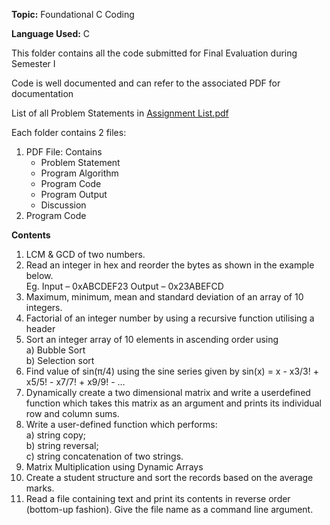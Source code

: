 <p><strong>Topic:</strong> Foundational C Coding</p>
<p><strong>Language Used:</strong> C</p>
<p>This folder contains all the code submitted for Final Evaluation during Semester I</p>
<p>Code is well documented and can refer to the associated PDF for documentation</p>
<p>List of all Problem Statements in <a href="Assignment List/Assignment List.pdf">Assignment List.pdf</a><p>
<p>Each folder contains 2 files:</p>
<ol>
  <li>PDF File: Contains 
      <ul>
        <li>Problem Statement</li>
        <li>Program Algorithm</li>
        <li>Program Code</li>
        <li>Program Output</li>
        <li>Discussion</li>
      </ul>
  </li>
  <li>Program Code</li>
</ol>

<p><strong>Contents</strong></p>
<ol>
  <li>LCM & GCD of two numbers.</li>
  <li>Read an integer in hex and reorder the bytes as shown in the example below.<br> Eg. Input – 0xABCDEF23 Output – 0x23ABEFCD</li>
  <li>Maximum, minimum, mean and standard deviation of an array of 10 integers.</li>
  <li>Factorial of an integer number by using a recursive function utilising a header</li>
  <li>Sort an integer array of 10 elements in ascending order using <br>a) Bubble Sort <br>b) Selection sort</li>
  <li>Find value of sin(π/4) using the sine series given by sin(x) = x - x3/3! + x5/5! - x7/7! + x9/9! - …</li>
  <li>Dynamically create a two dimensional matrix and write a userdefined function which takes this matrix as an argument and prints its individual row and column sums.</li>
  <li>Write a user-defined function which performs: <br>a) string copy;<br>b) string reversal;<br> c) string concatenation of two strings.</li>
  <li>Matrix Multiplication using Dynamic Arrays</li>
  <li>Create a student structure and sort the records based on the average marks.</li>
  <li>Read a file containing text and print its contents in reverse order (bottom-up fashion). Give the file name as a command line argument.</li>
</ol>
